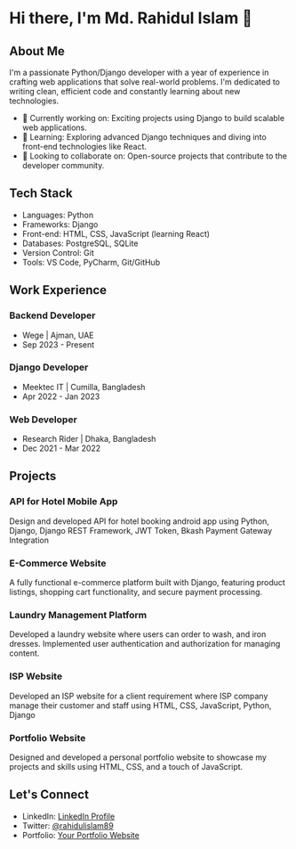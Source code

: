 # Hi there, I'm Md. Rahidul Islam 👋

## About Me

I'm a passionate Python/Django developer with a year of experience in crafting web applications that solve real-world problems. I'm dedicated to writing clean, efficient code and constantly learning about new technologies.

- 💼 Currently working on: Exciting projects using Django to build scalable web applications.
- 🌱 Learning: Exploring advanced Django techniques and diving into front-end technologies like React.
- 🚀 Looking to collaborate on: Open-source projects that contribute to the developer community.

## Tech Stack

- Languages: Python
- Frameworks: Django
- Front-end: HTML, CSS, JavaScript (learning React)
- Databases: PostgreSQL, SQLite
- Version Control: Git
- Tools: VS Code, PyCharm, Git/GitHub

## Work Experience

### Backend Developer

- Wege | Ajman, UAE
- Sep 2023 - Present

### Django Developer

- Meektec IT | Cumilla, Bangladesh
- Apr 2022 - Jan 2023

### Web Developer

- Research Rider | Dhaka, Bangladesh
- Dec 2021 - Mar 2022

## Projects

### API for Hotel Mobile App

Design and developed API for hotel booking android app using Python, Django, Django REST Framework, JWT Token, Bkash Payment Gateway Integration

### E-Commerce Website

A fully functional e-commerce platform built with Django, featuring product listings, shopping cart functionality, and secure payment processing.

### Laundry Management Platform

Developed a laundry website where users can order to wash, and iron dresses. Implemented user authentication and authorization for managing content.

### ISP Website

Developed an ISP website for a client requirement where ISP company manage their customer and staff using HTML, CSS, JavaScript, Python, Django

### Portfolio Website

Designed and developed a personal portfolio website to showcase my projects and skills using HTML, CSS, and a touch of JavaScript.

## Let's Connect

- LinkedIn: [LinkedIn Profile](https://www.linkedin.com/in/rahidulislam2023)
- Twitter: [@rahidulislam89](https://twitter.com/rahidulislam89)
- Portfolio: [Your Portfolio Website](https://www.rahidulislam.pythonanywhere.com)
